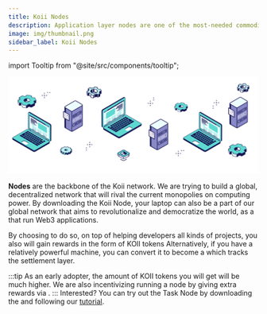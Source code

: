 ```yaml
---
title: Koii Nodes
description: Application layer nodes are one of the most-needed commodities in Web3.
image: img/thumbnail.png
sidebar_label: Koii Nodes
---
```


import Tooltip from "@site/src/components/tooltip";

![Banner](./img/Nodes%20vs%20Servers.svg)

**Nodes** are the backbone of the Koii network. We are trying to build a global, decentralized network that will rival the current monopolies on computing power. By downloading the Koii Node, your laptop can also be a part of our global network that aims to revolutionalize and democratize the world, as a <Tooltip text="Task Node"/> that run Web3 applications.

By choosing to do so, on top of helping developers all kinds of projects, you also will gain rewards in the form of KOII tokens Alternatively, if you have a relatively powerful machine, you can convert it to become a <Tooltip text="K2 Validator"/> which tracks the settlement layer.

:::tip
As an early adopter, the amount of KOII tokens you will get will be much higher. We are also incentivizing running a node by giving extra rewards via <Tooltip text="Koii Leaderboard"/>.
:::
Interested? You can try out the Task Node by downloading the <Tooltip text="Koii Node"/> and following our [tutorial](/run-a-node/task-nodes/how-to-run-a-koii-node).

